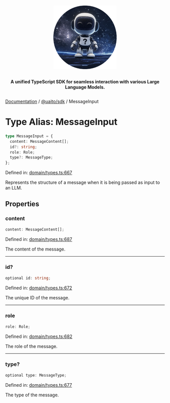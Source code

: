 <div style="display:flex; flex-direction:column; align-items:center;">
<p align="center">
  <img src="../UAITO.png" alt="UAITO Logo" width="200"/>
</p>

<p align="center">
  <strong>A unified TypeScript SDK for seamless interaction with various Large Language Models.</strong>
</p>
</div>

[Documentation](README.md) / [@uaito/sdk](@uaito.sdk.md) / MessageInput

# Type Alias: MessageInput

```ts
type MessageInput = {
  content: MessageContent[];
  id?: string;
  role: Role;
  type?: MessageType;
};
```

Defined in: [domain/types.ts:667](https://github.com/elribonazo/uaito/blob/a6f1c59724f590c9aee06115593ac990cf447b39/packages/sdk/src/domain/types.ts#L667)

Represents the structure of a message when it is being passed as input to an LLM.

## Properties

### content

```ts
content: MessageContent[];
```

Defined in: [domain/types.ts:687](https://github.com/elribonazo/uaito/blob/a6f1c59724f590c9aee06115593ac990cf447b39/packages/sdk/src/domain/types.ts#L687)

The content of the message.

***

### id?

```ts
optional id: string;
```

Defined in: [domain/types.ts:672](https://github.com/elribonazo/uaito/blob/a6f1c59724f590c9aee06115593ac990cf447b39/packages/sdk/src/domain/types.ts#L672)

The unique ID of the message.

***

### role

```ts
role: Role;
```

Defined in: [domain/types.ts:682](https://github.com/elribonazo/uaito/blob/a6f1c59724f590c9aee06115593ac990cf447b39/packages/sdk/src/domain/types.ts#L682)

The role of the message.

***

### type?

```ts
optional type: MessageType;
```

Defined in: [domain/types.ts:677](https://github.com/elribonazo/uaito/blob/a6f1c59724f590c9aee06115593ac990cf447b39/packages/sdk/src/domain/types.ts#L677)

The type of the message.
